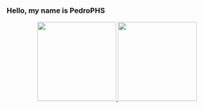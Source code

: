 ### Hello, my name is PedroPHS
<div align="center">
  <a href="https://github.com/PedroAugustoPHS">
  <img height="180em" src="https://github-readme-stats.vercel.app/api?username=PedroAugustoPHS&show_icons=true&theme=dracula&include_all_commits=true&count_private=true"/>
  <img height="180em" src="https://github-readme-stats.vercel.app/api/top-langs/?username=PedroAugustoPHS&layout=compact&langs_count=7&theme=dracula"/>
</div>

